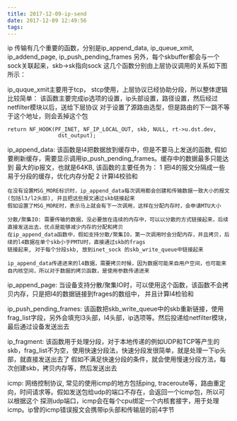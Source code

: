 ```yaml
---
title: 2017-12-09-ip-send
date: 2017-12-09 12:49:56
tags:
---
```

ip 传输有几个重要的函数，分别是ip_append_data, ip_queue_xmit, ip_addend_page, ip_push_pending_frames
另外，每个skbuffer都会与一个sock关联起来，skb->sk指向sock
这几个函数分别由上层协议调用的关系如下图所示：


ip_quque_xmit主要用于tcp， stcp使用，上层协议已经协助分段，所以整体逻辑比较简单：
    该函数主要完成ip选项的设置，ip头部设置，路径设置，然后经过netfilter模块以后，送给下层协议
    对于设置了源路由选型，但是路由的下一跳不等于这个地址，则会丢掉这个包

    return NF_HOOK(PF_INET, NF_IP_LOCAL_OUT, skb, NULL, rt->u.dst.dev,
                    dst_output);

ip_append_data:
    该函数是l4把数据放到缓存中，但是不要马上发送的函数, 假如要刷新缓存，需要显示调用ip_push_pending_frames。缓存中的数据最多只能达到
    最大的ip报文，也就是64KB, 该函数的主要任务为：
        1 把l4的报文分隔成一些易于分段的缓存，优化内存分配
        2 计算l4校验和

    在没有设置MSG_MORE标识时，ip_append_data每次调用都会创建和传输数据一致大小的报文(包括l3/l2头部), 并且把这些报文通过skb链接起来
    假如设置了MSG_MORE时，表示马上就会有下一次调用，这样在分配内存时，会申请MTU大小

    分散/聚集IO: 需要传输的数据，没必要放在连续的内存中，可以以分散的方式链接起来，后续直接发送出去，优点是能够减少内存的分配和拷贝
    在ip_append_data函数中，假如支持分散/聚集IO，第一次调用时会分配内存，并且拷贝，后续的l4数据在单个skb小于PMTU时，直接通过skb的frags
    链接起来, 对于每个分段skb, 放到inet_sock 的skb_write_queue中链接起来

    ip_append_data传递进来的l4数据，需要拷贝时候，因为数据可能来自用户空间，也可能来自内核空间，所以对于数据的拷贝函数，是使用参数传递进来

ip_append_page:
    当设备支持分散/聚集IO时，可以使用这个函数，该函数不会拷贝内存，只是把l4的数据链接到frages的数组中， 并且计算l4检验和

ip_push_pending_frames:
    该函数把skb_write_queue中的skb重新链接，使用frag_list字段，另外会填充l3头部，l4头部，ip选项等。然后投递给netfilter模块，最后通过设备发送出去

ip_fragment:
    该函数用于处理分段，对于本地传递的例如UDP和TCP等产生的skb，frag_list不为空，使用快速分段法，快速分段发很简单，就是处理一下ip头部，就直接发送出去了
    假如不满足快速分段的条件，就会使用慢速分段方法，每次创建skb，拷贝内存等，然后发送出去


icmp:
    网络控制协议, 常见的使用icmp的地方包括ping, traceroute等，路由重定向，时间请求等。假如发送包给udp的端口不存在，会返回一个icmp包，所以可以根据这个
    探测udp端口，icmp会在每个cpu绑定一个内核套接字，用于处理icmp。ip曾的icmp错误报文会携带ip头部和传输层的前4字节
